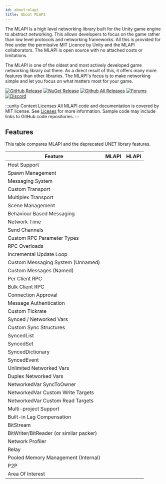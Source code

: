 ```yaml
---
id: about-mlapi
title: About MLAPI
---
```


The MLAPI is a high level networking library built for the Unity game engine to abstract networking. This allows developers to focus on the game rather than low level protocols and networking frameworks. All this is provided for free under the permissive MIT Licence by Unity and the MLAPI collaborators. The MLAPI is open source with no attached costs or limitations.

The MLAPI is one of the oldest and most actively developed game networking library out there. As a direct result of this, it offers many more features than other libraries. The MLAPI's focus is to make networking simple and let you focus on what matters most for your game.

[![GitHub Release](https://img.shields.io/github/release/MidLevel/MLAPI.svg?logo=github)](https://github.com/Unity-Technologies/com.unity.multiplayer.mlapi/releases/latest)
[![NuGet Release](https://img.shields.io/nuget/v/MLAPI.svg?logo=nuget)](https://www.nuget.org/packages/MLAPI/)
[![Github All Releases](https://img.shields.io/github/downloads/MidLevel/MLAPI/total.svg?logo=github&color=informational)](https://github.com/Unity-Technologies/com.unity.multiplayer.mlapi/releases)
[![Forums](https://img.shields.io/badge/unity--forums-multiplayer-blue)](https://forum.unity.com/forums/multiplayer.26/)
[![Discord](https://img.shields.io/discord/449263083769036810.svg?label=discord&logo=discord&color=informational)](https://discord.gg/FM8SE9E)

:::unity Content Licenses
All MLAPI code and documentation is covered by MIT license. See [Liceses](../license.md) for more information. Sample code may include links to GitHub code repositories.
:::

## Features

This table compares MLAPI and the deprecated UNET library features.

<div class="table-rows">

| Feature | MLAPI | HLAPI |
| -- | -- | -- |
| Host Support | <i class="fp-check"></i> | <i class="fp-check"></i> |
| Spawn Management | <i class="fp-check"></i> | <i class="fp-check"></i> |
| Messaging System | <i class="fp-check"></i> | <i class="fp-check"></i> |
| Custom Transport | <i class="fp-check"></i> | <i class="fp-check"></i> |
| Multiplex Transport | <i class="fp-check"></i> | <i class="fp-x"></i> |
| Scene Management | <i class="fp-check"></i> | <i class="fp-check"></i> |
| Behaviour Based Messaging | <i class="fp-check"></i> | <i class="fp-check"></i> |
| Network Time | <i class="fp-check"></i> | <i class="fp-x"></i> |
| Send Channels | <i class="fp-check"></i> | <i class="fp-check"></i> |
| Custom RPC Parameter Types | <i class="fp-check"></i> | <i class="fp-x"></i> |
| RPC Overloads | <i class="fp-check"></i> | <i class="fp-x"></i> |
| Incremental Update Loop | <i class="fp-check"></i> | <i class="fp-x"></i> |
| Custom Messaging System (Unnamed) | <i class="fp-check"></i> | <i class="fp-x"></i> |
| Custom Messages (Named) | <i class="fp-check"></i> | <i class="fp-check"></i> |
| Per Client RPC | <i class="fp-check"></i> | <i class="fp-check"></i> |
| Bulk Client RPC | <i class="fp-check"></i> | <i class="fp-x"></i> |
| Connection Approval | <i class="fp-check"></i> | <i class="fp-x"></i> |
| Message Authentication | <i class="fp-check"></i> | <i class="fp-x"></i> |
| Custom Tickrate | <i class="fp-check"></i> | <i class="fp-x"></i> |
| Synced / Networked Vars | <i class="fp-check"></i> | <i class="fp-check"></i> |
| Custom Sync Structures | <i class="fp-check"></i> | <i class="fp-x"></i> |
| SyncedList | <i class="fp-check"></i> | <i class="fp-check"></i> |
| SyncedSet | <i class="fp-check"></i> | <i class="fp-x"></i> |
| SyncedDictionary | <i class="fp-check"></i> | <i class="fp-x"></i> |
| SyncedEvent | <i class="fp-x"></i> | <i class="fp-check"></i> |
| Unlimited Networked Vars | <i class="fp-check"></i> | <i class="fp-x"></i> |
| Duplex Networked Vars | <i class="fp-check"></i> | <i class="fp-x"></i> |
| NetworkedVar SyncToOwner | <i class="fp-check"></i> | <i class="fp-x"></i> |
| NetworkedVar Custom Write Targets | <i class="fp-check"></i> | <i class="fp-x"></i> |
| NetworkedVar Custom Read Targets | <i class="fp-check"></i> | <i class="fp-x"></i> |
| Multi-project Support | <i class="fp-check"></i> | <i class="fp-x"></i> |
| Built-in Lag Compensation | <i class="fp-check"></i> | <i class="fp-x"></i> |
| BitStream | <i class="fp-check"></i> | <i class="fp-x"></i> |
| BitWriter/BitReader (or similar packer) | <i class="fp-check"></i> | <i class="fp-x"></i> |
| Network Profiler | <i class="fp-check"></i> | <i class="fp-x"></i> |
| Relay | <i class="fp-check"></i> |  <i class="fp-check"></i>|
| Pooled Memory Management (Internal) | <i class="fp-check"></i> | <i class="fp-x"></i> |
| P2P | <i class="fp-x"></i> | <i class="fp-x"></i> |
| Area Of Interest | <i class="fp-check"></i> | <i class="fp-check"></i> |
</div>
